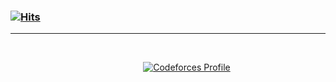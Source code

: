 ### [![Hits](https://hits.seeyoufarm.com/api/count/incr/badge.svg?url=https%3A%2F%2Fgithub.com%2Fminixzip&count_bg=%23784C27&title_bg=%23555555&icon=baidu.svg&icon_color=%23E7E7E7&title=&edge_flat=false)](https://hits.seeyoufarm.com)
---  
<br/>

<p align="center">
  <a href="https://solved.ac/minixzip/">
  </a>
  &emsp;&emsp;&emsp;&emsp; <!-- 간격 조절 -->
  <a href="http://mazandi.herokuapp.com/api?handle=minixzip&theme=bronze_warm">
    <img src="http://mazandi.herokuapp.com/api?handle=minixzip&theme=bronze_warm" alt="Codeforces Profile">
  </a>
</p>

<br/>

<p align="center">
    <a href="https://github.com/minixzip">
  </a>
</p>

<!--
**minixzip/minixzip** is a ✨ _special_ ✨ repository because its `README.md` (this file) appears on your GitHub profile.

Here are some ideas to get you started:

- 🔭 I’m currently working on ...
- 🌱 I’m currently learning ...
- 👯 I’m looking to collaborate on ...
- 🤔 I’m looking for help with ...
- 💬 Ask me about ...
- 📫 How to reach me: ...
- 😄 Pronouns: ...
- ⚡ Fun fact: ...
-->
